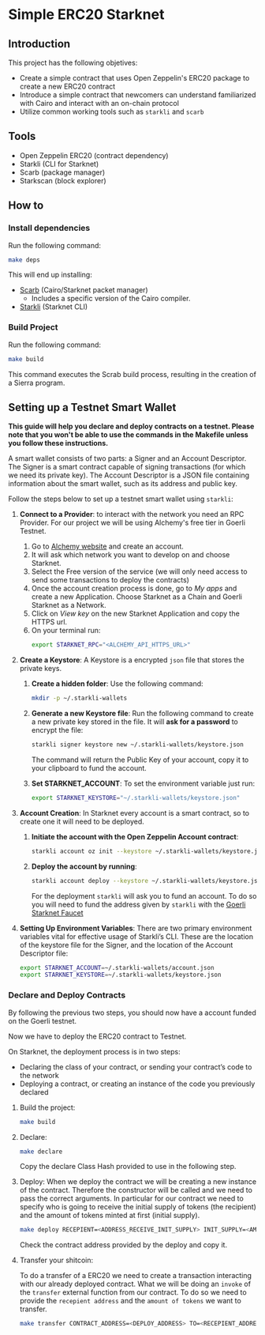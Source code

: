 # Simple ERC20 Starknet

## Introduction
This project has the following objetives:
- Create a simple contract that uses Open Zeppelin's ERC20 package to create a new ERC20 contract
- Introduce a simple contract that newcomers can understand familiarized with Cairo and interact with an on-chain protocol
- Utilize common working tools such as `starkli` and `scarb`

## Tools
- Open Zeppelin ERC20 (contract dependency)
- Starkli (CLI for Starknet)
- Scarb (package manager)
- Starkscan (block explorer)

## How to

### Install dependencies
Run the following command:

```bash
make deps
```
This will end up installing:
- [Scarb](https://docs.swmansion.com/scarb) (Cairo/Starknet packet manager)
  - Includes a specific version of the Cairo compiler.
- [Starkli](https://github.com/xJonathanLEI/starkli) (Starknet CLI)


### Build Project
Run the following command:

```bash
make build   
```

This command executes the Scrab build process, resulting in the creation of a Sierra program.
    
## Setting up a Testnet Smart Wallet

**This guide will help you declare and deploy contracts on a testnet. Please note that you won't be able to use the commands in the Makefile unless you follow these instructions.**

A smart wallet consists of two parts: a Signer and an Account Descriptor. The Signer is a smart contract capable of signing transactions (for which we need its private key). The Account Descriptor is a JSON file containing information about the smart wallet, such as its address and public key.

Follow the steps below to set up a testnet smart wallet using `starkli`:

1. **Connect to a Provider**: to interact with the network you need an RPC Provider. For our project we will be using Alchemy's free tier in Goerli Testnet.
   1. Go to [Alchemy website](https://www.alchemy.com/) and create an account.
   2. It will ask which network you want to develop on and choose Starknet.
   3. Select the Free version of the service (we will only need access to send some transactions to deploy the contracts)
   4. Once the account creation process is done, go to *My apps* and create a new Application. Choose Starknet as a Chain and Goerli Starknet as a Network.
   5. Click on *View key* on the new Starknet Application and copy the HTTPS url.
   6. On your terminal run:
        ```bash
        export STARKNET_RPC="<ALCHEMY_API_HTTPS_URL>"
        ```

2. **Create a Keystore**: A Keystore is a encrypted `json` file that stores the private keys.
   1. **Create a hidden folder**: Use the following command:
        ```bash
        mkdir -p ~/.starkli-wallets
        ```
   2. **Generate a new Keystore file**: Run the following command to create a new private key stored in the file. It will **ask for a password** to encrypt the file:
        ```bash
        starkli signer keystore new ~/.starkli-wallets/keystore.json
        ```
        The command will return the Public Key of your account, copy it to your clipboard to fund the account.
    
   3. **Set STARKNET_ACCOUNT**: To set the environment variable just run:
        ```bash
        export STARKNET_KEYSTORE="~/.starkli-wallets/keystore.json"
        ```

3. **Account Creation**: In Starknet every account is a smart contract, so to create one it will need to be deployed.
   1. **Initiate the account with the Open Zeppelin Account contract**:
        ```bash
        starkli account oz init --keystore ~/.starkli-wallets/keystore.json ~/.starkli-wallets/account.json
        ```
   2. **Deploy the account by running**:
        ```bash
        starkli account deploy --keystore ~/.starkli-wallets/keystore.json ~/.starkli-wallets/account.json
        ```
        For the deployment `starkli` will ask you to fund an account. To do so you will need to fund  the address given by `starkli` with the [Goerli Starknet Faucet](https://faucet.goerli.starknet.io)

4. **Setting Up Environment Variables**: There are two primary environment variables vital for effective usage of Starkli’s CLI. These are the location of the keystore file for the Signer, and the location of the Account Descriptor file:
    ```bash
    export STARKNET_ACCOUNT=~/.starkli-wallets/account.json
    export STARKNET_KEYSTORE=~/.starkli-wallets/keystore.json
    ```

### Declare and Deploy Contracts

By following the previous two steps, you should now have a account funded on the Goerli testnet.

Now we have to deploy the ERC20 contract to Testnet.

On Starknet, the deployment process is in two steps:

- Declaring the class of your contract, or sending your contract’s code to the network
- Deploying a contract, or creating an instance of the code you previously declared

1. Build the project:
    ```bash
    make build
    ```
2. Declare:
    ```bash
    make declare
    ```
    Copy the declare Class Hash provided to use in the following step.
3. Deploy:
   When we deploy the contract we will be creating a new instance of the contract. Therefore the constructor will be called and we need to pass the correct arguments. In particular for our contract we need to specify who is going to receive the initial supply of tokens (the recipient) and the amount of tokens minted at first (initial supply).
   ```bash
   make deploy RECEPIENT=<ADDRESS_RECEIVE_INIT_SUPPLY> INIT_SUPPLY=<AMOUNT_TO_GIVE>"
   ```
   Check the contract address provided by the deploy and copy it.
5. Transfer your shitcoin:

    To do a transfer of a ERC20 we need to create a transaction interacting with our already deployed contract. What we will be doing an `invoke` of the `transfer` external function from our     contract. To do so we need to provide the `recepient address` and the `amount of tokens` we want to transfer.
   
    ```bash
    make transfer CONTRACT_ADDRESS=<DEPLOY_ADDRESS> TO=<RECEPIENT_ADDRESS> AMOUNT=<AMOUNT_TO_SEND>
    ```


